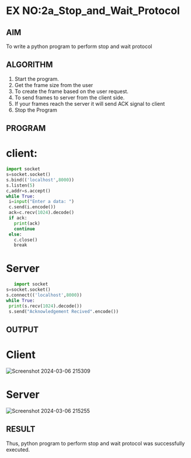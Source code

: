# EX NO:2a_Stop_and_Wait_Protocol
## AIM 
To write a python program to perform stop and wait protocol
## ALGORITHM
1. Start the program.
2. Get the frame size from the user
3. To create the frame based on the user request.
4. To send frames to server from the client side.
5. If your frames reach the server it will send ACK signal to client
6. Stop the Program
## PROGRAM

# client:
```python
import socket
s=socket.socket()
s.bind(('localhost',8000))
s.listen(5)
c,addr=s.accept()
while True:
 i=input("Enter a data: ")
 c.send(i.encode())
 ack=c.recv(1024).decode()
 if ack:
   print(ack)
   continue
 else:
   c.close()
   break
```
# Server
```python
   import socket
s=socket.socket()
s.connect(('localhost',8000))
while True:
 print(s.recv(1024).decode())
 s.send("Acknowledgement Recived".encode())

```
## OUTPUT
# Client
![Screenshot 2024-03-06 215309](https://github.com/syedmokthiyar/2a_Stop_and_Wait_Protocol/assets/118787294/5fb342e5-39ea-4234-b80c-c89441553910)

# Server
![Screenshot 2024-03-06 215255](https://github.com/syedmokthiyar/2a_Stop_and_Wait_Protocol/assets/118787294/1e0f820b-7bd5-4629-bf15-b116bce15cb7)

## RESULT
Thus, python program to perform stop and wait protocol was successfully executed.
